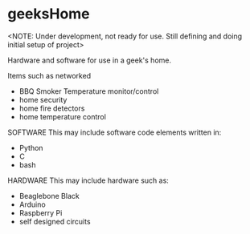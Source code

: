 # geeksHome
<NOTE: Under development, not ready for use.  Still defining and doing initial setup of project>


Hardware and software for use in a geek's home.

Items such as networked 
  - BBQ Smoker Temperature monitor/control
  - home security 
  - home fire detectors 
  - home temperature control

SOFTWARE
This may include software code elements written in:
  - Python
  - C
  - bash

HARDWARE
This may include hardware such as:
  - Beaglebone Black
  - Arduino
  - Raspberry Pi
  - self designed circuits
